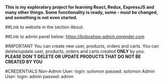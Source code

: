 **This is my exploratory project for learning React, Redux, ExpressJS and many other things. Some functionality is ready, some - must be changed, and something is not even started.** 

##Link to website in the section About. 

##Link to admin panel below: 
https://boboshop-admin.onrender.com

#IMPORTANT
You can create new user, products, orders and carts. You can delete/update user, products, orders and carts created **ONLY** by you.
**PLEASE DON`T DELETE OR UPDATE PRODUCTS THAT DO NOT BE CREATED BY YOU**

#CREDENTIALS
Non-Admin User: 
  login: solomon
  passwd: solomon
Admin User: 
  login: admin
  passwd: admin

